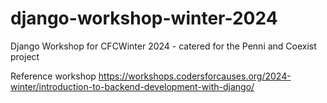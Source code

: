 # django-workshop-winter-2024
Django Workshop for CFCWinter 2024 - catered for the Penni and Coexist project

Reference workshop https://workshops.codersforcauses.org/2024-winter/introduction-to-backend-development-with-django/